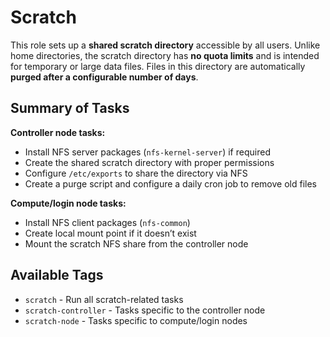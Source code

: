 # Scratch

This role sets up a **shared scratch directory** accessible by all users.
Unlike home directories, the scratch directory has **no quota limits** and is intended for temporary or large data files.
Files in this directory are automatically **purged after a configurable number of days**.

## Summary of Tasks

**Controller node tasks:**

- Install NFS server packages (`nfs-kernel-server`) if required
- Create the shared scratch directory with proper permissions
- Configure `/etc/exports` to share the directory via NFS
- Create a purge script and configure a daily cron job to remove old files

**Compute/login node tasks:**

- Install NFS client packages (`nfs-common`)
- Create local mount point if it doesn’t exist
- Mount the scratch NFS share from the controller node

## Available Tags

- `scratch` - Run all scratch-related tasks
- `scratch-controller` - Tasks specific to the controller node
- `scratch-node` - Tasks specific to compute/login nodes
